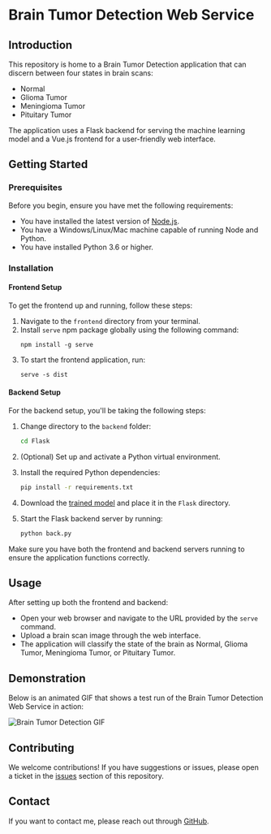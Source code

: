 # Brain Tumor Detection Web Service

## Introduction
This repository is home to a Brain Tumor Detection application that can discern between four states in brain scans:
- Normal
- Glioma Tumor
- Meningioma Tumor
- Pituitary Tumor

The application uses a Flask backend for serving the machine learning model and a Vue.js frontend for a user-friendly web interface.

## Getting Started

### Prerequisites
Before you begin, ensure you have met the following requirements:
- You have installed the latest version of [Node.js](https://nodejs.org/).
- You have a Windows/Linux/Mac machine capable of running Node and Python.
- You have installed Python 3.6 or higher.

### Installation

#### Frontend Setup

To get the frontend up and running, follow these steps:

1. Navigate to the `frontend` directory from your terminal.
2. Install `serve` npm package globally using the following command:
    ```
    npm install -g serve
    ```
3. To start the frontend application, run:
    ```
    serve -s dist
    ```

#### Backend Setup

For the backend setup, you'll be taking the following steps:

1. Change directory to the `backend` folder:
    ```bash
    cd Flask
    ```
2. (Optional) Set up and activate a Python virtual environment.
3. Install the required Python dependencies:
    ```bash
    pip install -r requirements.txt
    ```
4. Download the [trained model](https://drive.google.com/file/d/13Ny-GL51Il_JluJ1btWggX2YE9lCSbxn/view?usp=sharing) and place it in the `Flask` directory.

5. Start the Flask backend server by running:
    ```bash
    python back.py
    ```

Make sure you have both the frontend and backend servers running to ensure the application functions correctly.

## Usage
After setting up both the frontend and backend:
- Open your web browser and navigate to the URL provided by the `serve` command.
- Upload a brain scan image through the web interface.
- The application will classify the state of the brain as Normal, Glioma Tumor, Meningioma Tumor, or Pituitary Tumor.


## Demonstration
Below is an animated GIF that shows a test run of the Brain Tumor Detection Web Service in action:

![Brain Tumor Detection GIF](Output.gif)


## Contributing
We welcome contributions! If you have suggestions or issues, please open a ticket in the [issues](<GitHub-Issues-Link>) section of this repository.

## Contact
If you want to contact me, please reach out through [GitHub](<GitHub-Profile-Link>).